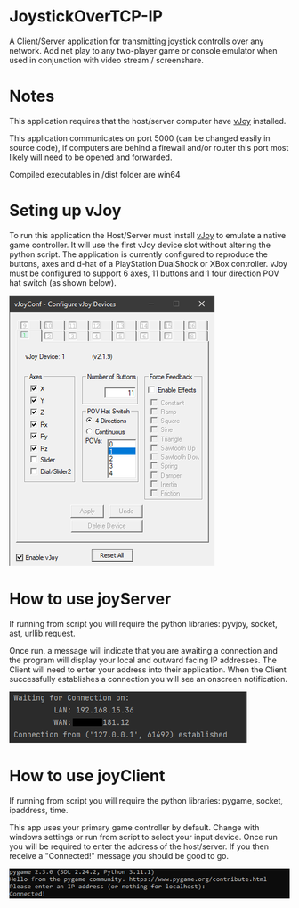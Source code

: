 # JoystickOverTCP-IP
A Client/Server application for transmitting joystick controlls over any network.
Add net play to any two-player game or console emulator when used in conjunction with video stream / screenshare.

# Notes
This application requires that the host/server computer have [vJoy](https://github.com/shauleiz/vJoy) installed.
 
This application communicates on port 5000 (can be changed easily in source code), if computers are behind a firewall and/or router this port most likely will need to be opened and forwarded.
 
Compiled executables in /dist folder are win64

# Seting up vJoy
To run this application the Host/Server must install [vJoy](https://github.com/shauleiz/vJoy) to emulate a native game controller. It will use the first vJoy device slot without altering the python script.
The application is currently configured to reproduce the buttons, axes and d-hat of a PlayStation DualShock or XBox controller. vJoy must be configured to support 6 axes, 11 buttons and 1 four direction POV hat switch (as shown below).

![Example vJoy Configuration](images/vJoyConfig.png)

# How to use joyServer
If running from script you will require the python libraries: pyvjoy, socket, ast, urllib.request.

Once run, a message will indicate that you are awaiting a connection and the program will display your local and outward facing IP addresses. The Client will need to enter your address into their application. When the Client successfully establishes a connection you will see an onscreen notification.

![joyServer Output](images/serverSide.png)

# How to use joyClient
If running from script you will require the python libraries: pygame, socket, ipaddress, time.

This app uses your primary game controller by default. Change with windows settings or run from script to select your input device. Once run you will be required to enter the address of the host/server. If you then receive a "Connected!" message you should be good to go.

![joyClient Output](images/clientSide.png)
